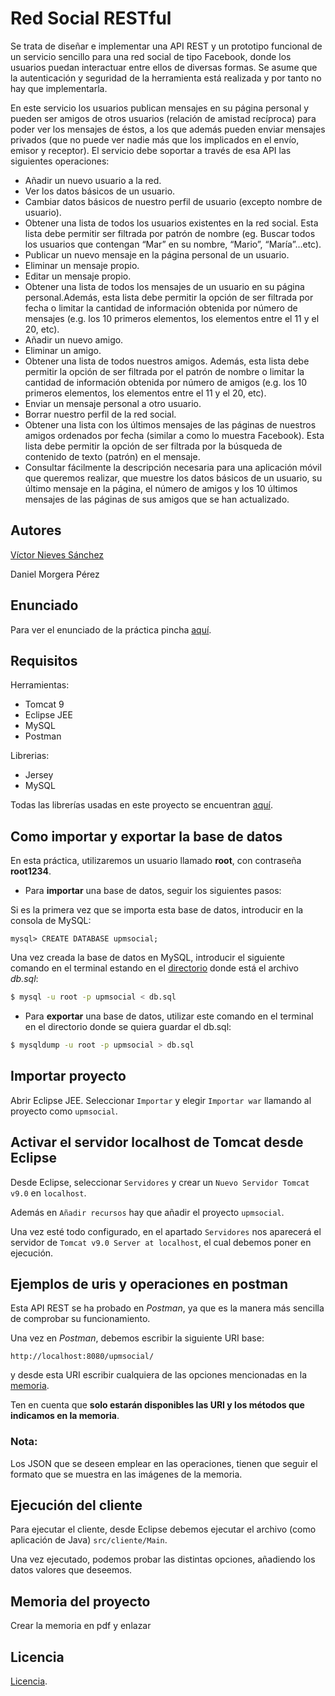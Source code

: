 # Red Social RESTful
Se trata de diseñar e implementar una API REST y un prototipo funcional de un servicio sencillo para una red social de tipo Facebook, donde los usuarios puedan interactuar entre ellos de diversas formas. Se asume que la autenticación y seguridad de la herramienta está realizada y por tanto no hay que implementarla.

En este servicio los usuarios publican mensajes en su página personal y pueden ser amigos de otros usuarios (relación de amistad recíproca) para poder ver los mensajes de éstos, a los que además pueden enviar mensajes privados (que no puede ver nadie más que los implicados en el envío, emisor y receptor). El servicio debe soportar a través de esa API las siguientes operaciones:
- Añadir un nuevo usuario a la red.
- Ver los datos básicos de un usuario.
- Cambiar datos básicos de nuestro perfil de usuario (excepto nombre de usuario).
- Obtener una lista de todos los usuarios existentes en la red social. Esta lista debe permitir ser filtrada por patrón de nombre (eg. Buscar todos los usuarios que contengan “Mar” en su nombre, “Mario”, “María”…etc).
- Publicar un nuevo mensaje en la página personal de un usuario.
- Eliminar un mensaje propio.
- Editar un mensaje propio.
- Obtener una lista de todos los mensajes de un usuario en su página personal.Además, esta lista debe permitir la opción de ser filtrada por fecha o limitar la cantidad de información obtenida por número de mensajes (e.g. los 10 primeros elementos, los elementos entre el 11 y el 20, etc).
- Añadir un nuevo amigo.
- Eliminar un amigo.
- Obtener una lista de todos nuestros amigos. Además, esta lista debe permitir la opción de ser filtrada por el patrón de nombre o limitar la cantidad de información obtenida por número de amigos (e.g. los 10 primeros elementos, los elementos entre el 11 y el 20, etc).
- Enviar un mensaje personal a otro usuario.
- Borrar nuestro perfil de la red social.
- Obtener una lista con los últimos mensajes de las páginas de nuestros amigos ordenados por fecha (similar a como lo muestra Facebook). Esta lista debe permitir la opción de ser filtrada por la búsqueda de contenido de texto (patrón) en el mensaje.
- Consultar fácilmente la descripción necesaria para una aplicación móvil que queremos realizar, que muestre los datos básicos de un usuario, su último mensaje en la página, el número de amigos y los 10 últimos mensajes de las páginas de sus amigos que se han actualizado.

## Autores
[Víctor Nieves Sánchez](https://twitter.com/VictorNS69)

Daniel Morgera Pérez

## Enunciado
Para ver el enunciado de la práctica pincha [aquí](/doc/Practica-RESTful-2019-enunciado.pdf).

## Requisitos
Herramientas:
- Tomcat 9
- Eclipse JEE
- MySQL
- Postman 

Librerias:
- Jersey 
- MySQL

Todas las librerías usadas en este proyecto se encuentran [aquí](/upmsocial/WebContent/WEB-INF/lib).
## Como importar y exportar la base de datos
En esta práctica, utilizaremos un usuario llamado **root**, con contraseña **root1234**.

- Para **importar** una base de datos, seguir los siguientes pasos:

Si es la primera vez que se importa esta base de datos, introducir en la consola de MySQL:
```
mysql> CREATE DATABASE upmsocial;
```
Una vez creada la base de datos en MySQL, introducir el siguiente comando en el terminal estando en el [directorio](/upmsocial/src/bd) donde está el archivo _db.sql_:
```sh
$ mysql -u root -p upmsocial < db.sql
```

- Para **exportar** una base de datos, utilizar este comando en el terminal en el directorio donde se quiera guardar el db.sql:
```sh
$ mysqldump -u root -p upmsocial > db.sql
```
## Importar proyecto
Abrir Eclipse JEE. Seleccionar `Importar` y elegir `Importar war` llamando al proyecto como `upmsocial`.
## Activar el servidor localhost de Tomcat desde Eclipse
Desde Eclipse, seleccionar `Servidores` y crear un `Nuevo Servidor Tomcat v9.0` en `localhost`.

Además en `Añadir recursos` hay que añadir el proyecto `upmsocial`.

Una vez esté todo configurado, en el apartado `Servidores` nos aparecerá el servidor de `Tomcat v9.0 Server at localhost`, el cual debemos poner en ejecución.
## Ejemplos de uris y operaciones en postman
Esta API REST se ha probado en _Postman_, ya que es la manera más sencilla de comprobar su funcionamiento.

Una vez en _Postman_, debemos escribir la siguiente URI base:
```
http://localhost:8080/upmsocial/
```
y desde esta URI escribir cualquiera de las opciones mencionadas en la [memoria](/doc/Memoria-SOS.pdf).

Ten en cuenta que **solo estarán disponibles las URI y los métodos que indicamos en la memoria**.
### Nota:
Los JSON que se deseen emplear en las operaciones, tienen que seguir el formato que se muestra en las imágenes de la memoria.
## Ejecución del cliente
Para ejecutar el cliente, desde Eclipse debemos ejecutar el archivo (como aplicación de Java) `src/cliente/Main`.

Una vez ejecutado, podemos probar las distintas opciones, añadiendo los datos valores que deseemos.
## Memoria del proyecto
Crear la memoria en pdf y enlazar
## Licencia
[Licencia](/LICENSE).

